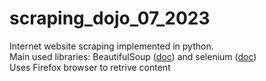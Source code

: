 # scraping_dojo_07_2023
Internet website scraping implemented in python. <br />
Main used libraries: BeautifulSoup ([doc](https://www.crummy.com/software/BeautifulSoup/bs4/doc/)) and selenium ([doc](https://selenium-python.readthedocs.io/)) <br />
Uses Firefox browser to retrive content <br />

